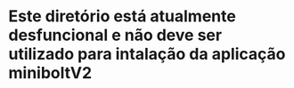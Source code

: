 # Este diretório está atualmente desfuncional e não deve ser utilizado para intalação da aplicação miniboltV2
